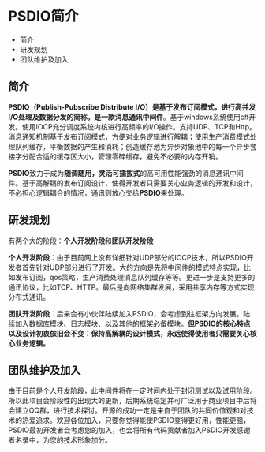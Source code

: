 # PSDIO简介

+ 简介
+ 研发规划
+ 团队维护及加入

## 简介

**PSDIO（Publish-Pubscribe Distribute I/O）**是基于发布订阅模式，进行高并发I/O处理及数据分发的简称。是一款**消息通讯中间件**。基于windows系统使用c#开发。使用IOCP充分调度系统内核进行高频率的I/O操作。支持UDP、TCP和Http。消息通知机制基于发布订阅模式，方便对业务逻辑进行解耦；使用生产消费模式处理队列缓存，平衡数据的产生和消耗；创造缓存池为异步对象池中的每一个异步套接字分配合适的缓存区大小，管理零碎缓存，避免不必要的内存开销。

**PSDIO**致力于成为**随调随用，灵活可插拔式**的高可用性能强劲的消息通讯中间件。基于高解耦的发布订阅设计，使得开发者只需要关心业务逻辑的开发和设计，不必担心逻辑耦合的情况，通讯则放心交给**PSDIO**来处理。



## 研发规划

有两个大的阶段：**个人开发阶段**和**团队开发阶段**

**个人开发阶段**：由于目前网上没有详细针对UDP部分的IOCP技术，所以PSDIO开发者首先针对UDP部分进行了开发。大的方向是先将中间件的模式特点实现，比如发布订阅，qos策略，生产消费处理消息队列缓存等等。更进一步是支持更多的通讯协议，比如TCP、HTTP。最后是向网络集群发展，采用共享内存等方式实现分布式通讯。

**团队开发阶段**：后来会有小伙伴陆续加入PSDIO，会考虑到往框架方向发展。陆续加入数据库模块、日志模块、以及其他的框架必备模块。**但PSDIO的核心特点以及设计初衷依旧会不变：保持高解耦的设计模式，永远使得使用者只需要关心核心业务逻辑。**



## 团队维护及加入

由于目前是个人开发阶段，此中间件将在一定时间内处于封闭测试以及试用阶段。所以此项目会阶段性的出现大的更新，后期系统稳定并可广泛用于商业项目中后将会建立QQ群，进行技术探讨。开源的成功一定是来自于团队的共同价值观和对技术的热爱追求。欢迎各位加入，只要你觉得能使PSDIO变得更好用，性能更强，PSDIO最初开发者会考虑您的加入，也会将所有代码贡献者加入PSDIO开发感谢者名录中，为您的技术形象加分。











